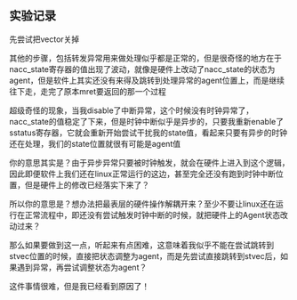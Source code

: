 ## 实验记录
先尝试把vector关掉

其他的步骤，包括转发异常用来做处理似乎都是正常的，但是很奇怪的地方在于nacc_state寄存器的值出现了波动，就像是硬件上改动了nacc_state的状态为agent，但是软件上其实还没有来得及跳转到处理异常的agent位置上，而是继续往下走，走完了原本mret要返回的那一个过程

超级奇怪的现象，当我disable了中断异常，这个时候没有时钟异常了，nacc_state的值稳定了下来，但是时钟中断似乎是异步的，只要我重新enable了sstatus寄存器，它就会重新开始尝试干扰我的state值，看起来只要有异步的时钟还在处理，我们的state位置就很有可能是agent值

你的意思其实是？由于异步异常只要被时钟触发，就会在硬件上进入到这个逻辑，因此即便软件上我们还在linux正常运行的这边，甚至完全还没有跑到时钟中断位置，但是硬件上的修改已经落实下来了？

所以你的意思是？想办法把最表层的硬件操作解耦开来？至少不要让linux还在运行在正常流程中，即还没有尝试触发时钟中断的时候，就把硬件上的Agent状态改动过来？

那么如果要做到这一点，听起来有点困难，这意味着我似乎不能在尝试跳转到stvec位置的时候，直接把状态调整为agent，而是先尝试直接跳转到stvec后，如果遇到异常，再尝试调整状态为agent？

这件事情很难，但是我已经看到原因了！